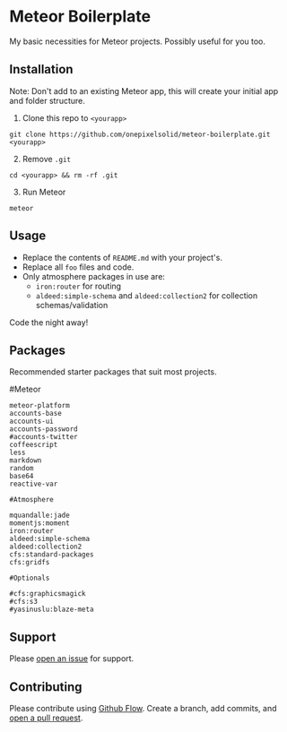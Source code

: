 # Meteor Boilerplate

My basic necessities for Meteor projects. Possibly useful for you too.

## Installation

Note: Don't add to an existing Meteor app, this will create your initial app and folder structure.

1. Clone this repo to `<yourapp>`

  `git clone https://github.com/onepixelsolid/meteor-boilerplate.git <yourapp>`

2. Remove `.git`

  `cd <yourapp> && rm -rf .git`

3. Run Meteor

  `meteor`

## Usage

* Replace the contents of `README.md` with your project's.
* Replace all `foo` files and code.
* Only atmosphere packages in use are:
  * `iron:router` for routing
  * `aldeed:simple-schema` and `aldeed:collection2` for collection schemas/validation

Code the night away!

## Packages

Recommended starter packages that suit most projects.

  #Meteor

	meteor-platform
	accounts-base
	accounts-ui
	accounts-password
	#accounts-twitter
	coffeescript
	less
	markdown
	random
	base64
	reactive-var

	#Atmosphere

	mquandalle:jade
	momentjs:moment
	iron:router
	aldeed:simple-schema
	aldeed:collection2
	cfs:standard-packages
	cfs:gridfs

	#Optionals

	#cfs:graphicsmagick
	#cfs:s3
	#yasinuslu:blaze-meta

## Support

Please [open an issue](https://github.com/onepixelsolid/meteor-boilerplate/issues/new) for support.

## Contributing

Please contribute using [Github Flow](https://guides.github.com/introduction/flow/). Create a branch, add commits, and [open a pull request](https://github.com/onepixelsolid/meteor-boilerplate/compare/).